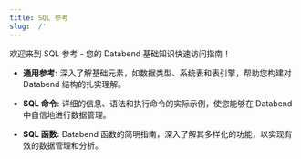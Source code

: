 ```yaml
---
title: SQL 参考
slug: '/'
---
```


欢迎来到 SQL 参考 - 您的 Databend 基础知识快速访问指南！

- **通用参考:** 深入了解基础元素，如数据类型、系统表和表引擎，帮助您构建对 Databend 结构的扎实理解。

- **SQL 命令:** 详细的信息、语法和执行命令的实际示例，使您能够在 Databend 中自信地进行数据管理。

- **SQL 函数:** Databend 函数的简明指南，深入了解其多样化的功能，以实现有效的数据管理和分析。